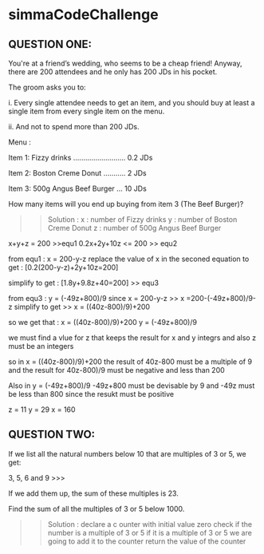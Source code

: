 # simmaCodeChallenge

## QUESTION ONE:
You're at a friend’s wedding, who seems to be a cheap friend! Anyway, there are 200 attendees and he only has 200 JDs in his pocket. 

The groom asks you to:

i. Every single attendee needs to get an item, and you should buy at least a single item from every single item on the menu.

ii. And not to spend more than 200 JDs.

Menu : 

Item 1:  Fizzy drinks .......................... 0.2 JDs

Item 2:  Boston Creme Donut ........... 2 JDs

Item 3:  500g Angus Beef Burger ... 10 JDs

How many items will you end up buying from item 3 (The Beef Burger)?

>> Solution :
x : number of Fizzy drinks 
y : number of Boston Creme Donut 
z : number of 500g Angus Beef Burger

x+y+z = 200 >>equ1
0.2x+2y+10z <= 200 >> equ2

from equ1 : x = 200-y-z 
replace the value of x in the seconed equation to get : [0.2(200-y-z)+2y+10z=200]

simplify to get :
[1.8y+9.8z+40=200] >> equ3


from equ3 : y = (-49z+800)/9
 since  x = 200-y-z  >> x =200-(-49z+800)/9-z
simplify to get >> x = ((40z-800)/9)+200

so we get that :
x = ((40z-800)/9)+200
y = (-49z+800)/9

we must find a vlue for z that keeps the result for x and y integrs and also z must be an integers

so in x = ((40z-800)/9)+200
the result of 40z-800 must be a multiple of 9 
and the result for 40z-800)/9 must be negative and less than 200 

Also in y = (-49z+800)/9
-49z+800 must be devisable by 9 
and -49z must be less than 800 since the resukt must be positive 

z = 11
y = 29
x = 160



## QUESTION TWO:
If we list all the natural numbers below 10 that are multiples of 3 or 5, we get:

3, 5, 6 and 9 >>>

If we add them up, the sum of these multiples is 23.

Find the sum of all the multiples of 3 or 5 below 1000.

>> Solution :
declare a c ounter with initial value zero
check if the number is a multiple of 3 or 5 
if it is a multiple of 3 or 5 we are going to add it to the counter 
return the value of the counter 

